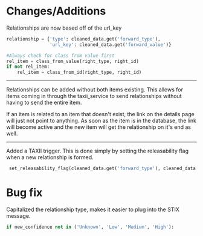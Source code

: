 # Changes/Additions
Relationships are now based off of the url_key

```python
relationship = {'type': cleaned_data.get('forward_type'),
                'url_key': cleaned_data.get('forward_value')}
```

```python
#Always check for class from value first
rel_item = class_from_value(right_type, right_id)
if not rel_item:
    rel_item = class_from_id(right_type, right_id)
```

___

Relationships can be added without both items existing. This allows for items coming in through the taxii_service to send relationships without having to send the entire item.

If an item is related to an item that doesn't exist, the link on the details page will just not point to anything. As soon as the item is in the database, the link will become active and the new item will get the relationship on it's end as well.

---

Added a TAXII trigger. This is done simply by setting the releasability flag when a new relationship is formed. 

```python
 set_releasability_flag(cleaned_data.get('forward_type'), cleaned_data.get('forward_value'), request.user.username)
```

# Bug fix

Capitalized the relationship type, makes it easier to plug into the STIX message. 

```python
if new_confidence not in ('Unknown', 'Low', 'Medium', 'High'):
```

